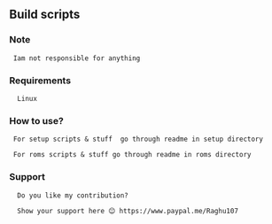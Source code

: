 ## Build scripts


### Note

     Iam not responsible for anything

### Requirements
      
	  Linux

### How to use?

     For setup scripts & stuff  go through readme in setup directory

     For roms scripts & stuff go through readme in roms directory

### Support

      Do you like my contribution?

      Show your support here 😊 https://www.paypal.me/Raghu107


   
   
   
   
   
   
    

